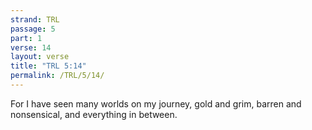 ```yaml
---
strand: TRL
passage: 5
part: 1
verse: 14
layout: verse
title: "TRL 5:14"
permalink: /TRL/5/14/
---
```

For I have seen many worlds on my journey, gold and grim, barren and nonsensical, and everything in between.
